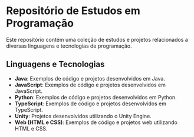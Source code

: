 # Repositório de Estudos em Programação

Este repositório contém uma coleção de estudos e projetos relacionados a diversas linguagens e tecnologias de programação.

## Linguagens e Tecnologias

- **Java**: Exemplos de código e projetos desenvolvidos em Java.
- **JavaScript**: Exemplos de código e projetos desenvolvidos em JavaScript.
- **Python**: Exemplos de código e projetos desenvolvidos em Python.
- **TypeScript**: Exemplos de código e projetos desenvolvidos em TypeScript.
- **Unity**: Projetos desenvolvidos utilizando o Unity Engine.
- **Web (HTML e CSS)**: Exemplos de código e projetos web utilizando HTML e CSS.
